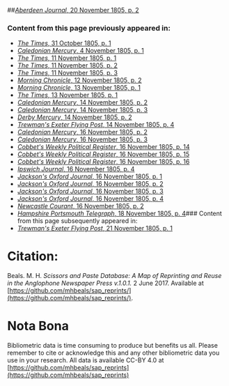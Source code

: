 ##[*Aberdeen Journal*, 20 November 1805, p. 2](https://mhbeals.github.io/sap_html/Aberdeen-Journal/Aberdeen-Journal-20-November-1805-p-2)

### Content from this page previously appeared in:
+ [*The Times*, 31 October 1805, p. 1](https://mhbeals.github.io/sap_html/The-Times/The-Times-31-October-1805-p-1)
+ [*Caledonian Mercury*, 4 November 1805, p. 1](https://mhbeals.github.io/sap_html/Caledonian-Mercury/Caledonian-Mercury-4-November-1805-p-1)
+ [*The Times*, 11 November 1805, p. 1](https://mhbeals.github.io/sap_html/The-Times/The-Times-11-November-1805-p-1)
+ [*The Times*, 11 November 1805, p. 2](https://mhbeals.github.io/sap_html/The-Times/The-Times-11-November-1805-p-2)
+ [*The Times*, 11 November 1805, p. 3](https://mhbeals.github.io/sap_html/The-Times/The-Times-11-November-1805-p-3)
+ [*Morning Chronicle*, 12 November 1805, p. 2](https://mhbeals.github.io/sap_html/Morning-Chronicle/Morning-Chronicle-12-November-1805-p-2)
+ [*Morning Chronicle*, 13 November 1805, p. 1](https://mhbeals.github.io/sap_html/Morning-Chronicle/Morning-Chronicle-13-November-1805-p-1)
+ [*The Times*, 13 November 1805, p. 1](https://mhbeals.github.io/sap_html/The-Times/The-Times-13-November-1805-p-1)
+ [*Caledonian Mercury*, 14 November 1805, p. 2](https://mhbeals.github.io/sap_html/Caledonian-Mercury/Caledonian-Mercury-14-November-1805-p-2)
+ [*Caledonian Mercury*, 14 November 1805, p. 3](https://mhbeals.github.io/sap_html/Caledonian-Mercury/Caledonian-Mercury-14-November-1805-p-3)
+ [*Derby Mercury*, 14 November 1805, p. 2](https://mhbeals.github.io/sap_html/Derby-Mercury/Derby-Mercury-14-November-1805-p-2)
+ [*Trewman's Exeter Flying Post*, 14 November 1805, p. 4](https://mhbeals.github.io/sap_html/Trewman's-Exeter-Flying-Post/Trewman's-Exeter-Flying-Post-14-November-1805-p-4)
+ [*Caledonian Mercury*, 16 November 1805, p. 2](https://mhbeals.github.io/sap_html/Caledonian-Mercury/Caledonian-Mercury-16-November-1805-p-2)
+ [*Caledonian Mercury*, 16 November 1805, p. 3](https://mhbeals.github.io/sap_html/Caledonian-Mercury/Caledonian-Mercury-16-November-1805-p-3)
+ [*Cobbet's Weekly Political Register*, 16 November 1805, p. 14](https://mhbeals.github.io/sap_html/Cobbet's-Weekly-Political-Register/Cobbet's-Weekly-Political-Register-16-November-1805-p-14)
+ [*Cobbet's Weekly Political Register*, 16 November 1805, p. 15](https://mhbeals.github.io/sap_html/Cobbet's-Weekly-Political-Register/Cobbet's-Weekly-Political-Register-16-November-1805-p-15)
+ [*Cobbet's Weekly Political Register*, 16 November 1805, p. 16](https://mhbeals.github.io/sap_html/Cobbet's-Weekly-Political-Register/Cobbet's-Weekly-Political-Register-16-November-1805-p-16)
+ [*Ipswich Journal*, 16 November 1805, p. 4](https://mhbeals.github.io/sap_html/Ipswich-Journal/Ipswich-Journal-16-November-1805-p-4)
+ [*Jackson's Oxford Journal*, 16 November 1805, p. 1](https://mhbeals.github.io/sap_html/Jackson's-Oxford-Journal/Jackson's-Oxford-Journal-16-November-1805-p-1)
+ [*Jackson's Oxford Journal*, 16 November 1805, p. 2](https://mhbeals.github.io/sap_html/Jackson's-Oxford-Journal/Jackson's-Oxford-Journal-16-November-1805-p-2)
+ [*Jackson's Oxford Journal*, 16 November 1805, p. 3](https://mhbeals.github.io/sap_html/Jackson's-Oxford-Journal/Jackson's-Oxford-Journal-16-November-1805-p-3)
+ [*Jackson's Oxford Journal*, 16 November 1805, p. 4](https://mhbeals.github.io/sap_html/Jackson's-Oxford-Journal/Jackson's-Oxford-Journal-16-November-1805-p-4)
+ [*Newcastle Courant*, 16 November 1805, p. 2](https://mhbeals.github.io/sap_html/Newcastle-Courant/Newcastle-Courant-16-November-1805-p-2)
+ [*Hampshire Portsmouth Telegraph*, 18 November 1805, p. 4](https://mhbeals.github.io/sap_html/Hampshire-Portsmouth-Telegraph/Hampshire-Portsmouth-Telegraph-18-November-1805-p-4)### Content from this page subsequently appeared in:
+ [*Trewman's Exeter Flying Post*, 21 November 1805, p. 1](https://mhbeals.github.io/sap_html/Trewman's-Exeter-Flying-Post/Trewman's-Exeter-Flying-Post-21-November-1805-p-1)
                    
# Citation: 

Beals. M. H. *Scissors and Paste Database: A Map of Reprinting and Reuse in the Anglophone Newspaper Press v.1.0.1.* 2 June 2017. Available at [https://github.com/mhbeals/sap_reprints/](https://github.com/mhbeals/sap_reprints/). 
                    
# Nota Bona

Bibliometric data is time consuming to produce but benefits us all. Please remember to cite or acknowledge this and any other bibliometric data you use in your research. All data is available CC-BY 4.0 at [https://github.com/mhbeals/sap_reprints](https://github.com/mhbeals/sap_reprints)